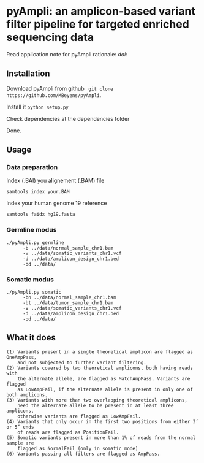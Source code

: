 # pyAmpli: an amplicon-based variant filter pipeline for targeted enriched sequencing data
Read application note for pyAmpli rationale: <I>doi: </I>


## Installation
Download pyAmpli from github ``` git clone https://github.com/MBeyens/pyAmpli```.

Install it ```python setup.py```

Check dependencies at the dependencies folder

Done.

## Usage

### Data preparation
Index (.BAI) you alignement (.BAM) file
``` 
samtools index your.BAM
```

Index your human genome 19 reference
``` 
samtools faidx hg19.fasta
```

### Germline modus

``` 
./pyAmpli.py germline 
      -b ../data/normal_sample_chr1.bam 
      -v ../data/somatic_variants_chr1.vcf 
      -d ../data/amplicon_design_chr1.bed 
      -od ../data/
```


### Somatic modus

``` 
./pyAmpli.py somatic 
      -bn ../data/normal_sample_chr1.bam 
      -bt ../data/tumor_sample_chr1.bam 
      -v ../data/somatic_variants_chr1.vcf 
      -d ../data/amplicon_design_chr1.bed 
      -od ../data/
```


## What it does
    (1)	Variants present in a single theoretical amplicon are flagged as OneAmpPass, 
        and not subjected to further variant filtering. 
    (2)	Variants covered by two theoretical amplicons, both having reads with 
        the alternate allele, are flagged as MatchAmpPass. Variants are flagged 
        as LowAmpFail, if the alternate allele is present in only one of both amplicons.
    (3)	Variants with more than two overlapping theoretical amplicons, 
        need the alternate allele to be present in at least three amplicons, 
        otherwise variants are flagged as LowAmpFail.
    (4)	Variants that only occur in the first two positions from either 3’ or 5’ ends 
        of reads are flagged as PositionFail.
    (5)	Somatic variants present in more than 1% of reads from the normal sample are 
        flagged as NormalFail (only in somatic mode)
    (6)	Variants passing all filters are flagged as AmpPass.
